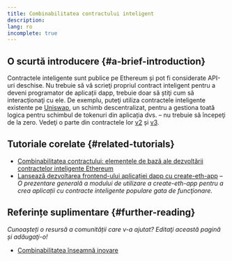 ```yaml
---
title: Combinabilitatea contractului inteligent
description:
lang: ro
incomplete: true
---
```


## O scurtă introducere \{#a-brief-introduction}

Contractele inteligente sunt publice pe Ethereum și pot fi considerate API-uri deschise. Nu trebuie să vă scrieţi propriul contract inteligent pentru a deveni programator de aplicații dapp, trebuie doar să știţi cum să interacționaţi cu ele. De exemplu, puteţi utiliza contractele inteligente existente pe [Uniswap](https://uniswap.exchange/swap), un schimb descentralizat, pentru a gestiona toată logica pentru schimbul de tokenuri din aplicația dvs. – nu trebuie să începeţi de la zero. Vedeţi o parte din contractele lor [v2](https://github.com/Uniswap/uniswap-v2-core/tree/master/contracts) și [v3](https://github.com/Uniswap/uniswap-v3-core/tree/main/contracts).

## Tutoriale corelate \{#related-tutorials}

- [Combinabilitatea contractului: elementele de bază ale dezvoltării contractelor inteligente Ethereum](https://blog.decentlabs.io/contract-composability-the-building-blocks-of-ethereum-smart-contract-development/)
- [Lansează dezvoltarea frontend-ului aplicației dapp cu create-eth-app](/developers/tutorials/kickstart-your-dapp-frontend-development-with-create-eth-app/) _– O prezentare generală a modului de utilizare a create-eth-app pentru a crea aplicații cu contracte inteligente populare gata de funcţionare._

## Referințe suplimentare \{#further-reading}

_Cunoașteți o resursă a comunității care v-a ajutat? Editaţi această pagină și adăugaţi-o!_

- [Combinabilitatea înseamnă inovare](https://future.a16z.com/how-composability-unlocks-crypto-and-everything-else/)
